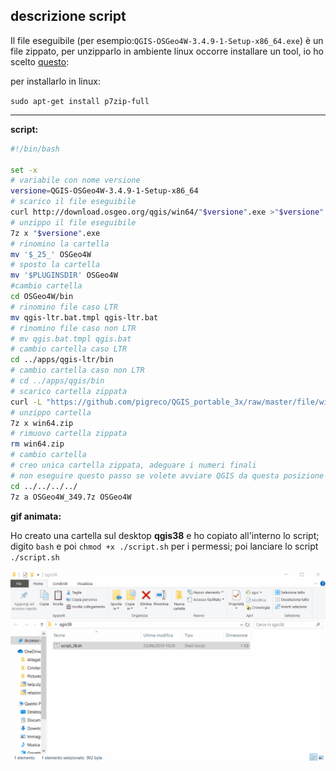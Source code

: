 ## descrizione script

Il file eseguibile (per esempio:`QGIS-OSGeo4W-3.4.9-1-Setup-x86_64.exe`) è un file zippato, per unzipparlo in ambiente linux occorre installare un tool, io ho scelto [questo](https://manpages.debian.org/jessie/p7zip-full/7za.1.en.html):

per installarlo in linux:

`sudo apt-get install p7zip-full`

---

**script:**


```bash
#!/bin/bash

set -x
# variabile con nome versione
versione=QGIS-OSGeo4W-3.4.9-1-Setup-x86_64
# scarico il file eseguibile
curl http://download.osgeo.org/qgis/win64/"$versione".exe >"$versione".exe
# unzippo il file eseguibile
7z x "$versione".exe
# rinomino la cartella
mv '$_25_' OSGeo4W
# sposto la cartella
mv '$PLUGINSDIR' OSGeo4W
#cambio cartella
cd OSGeo4W/bin
# rinomino file caso LTR
mv qgis-ltr.bat.tmpl qgis-ltr.bat
# rinomino file caso non LTR
# mv qgis.bat.tmpl qgis.bat
# cambio cartella caso LTR
cd ../apps/qgis-ltr/bin
# cambio cartella caso non LTR
# cd ../apps/qgis/bin
# scarico cartella zippata
curl -L "https://github.com/pigreco/QGIS_portable_3x/raw/master/file/win64/win64.zip" >win64.zip
# unzippo cartella
7z x win64.zip
# rimuovo cartella zippata
rm win64.zip
# cambio cartella
# creo unica cartella zippata, adeguare i numeri finali
# non eseguire questo passo se volete avviare QGIS da questa posizione
cd ../../../../
7z a OSGeo4W_349.7z OSGeo4W
```

**gif animata:**

Ho creato una cartella sul desktop **qgis38** e ho copiato all'interno lo script; digito `bash` e poi `chmod +x ./script.sh` per i permessi; poi lanciare lo script `./script.sh`

<p align="center"> <a href="" target="_blank"><img src="./imgs/bash.gif" width="700" title="avvio QGIS"></a>
</p>